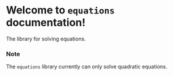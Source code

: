 # Welcome to `equations` documentation!


The library for solving equations.

### Note

The ``equations`` library currently can only solve quadratic equations.
